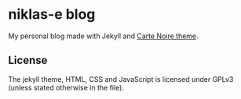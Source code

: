 # niklas-e blog

My personal blog made with Jekyll and [Carte Noire theme](https://github.com/jacobtomlinson/carte-noire).

## License

The jekyll theme, HTML, CSS and JavaScript is licensed under GPLv3 (unless stated otherwise in the file).
